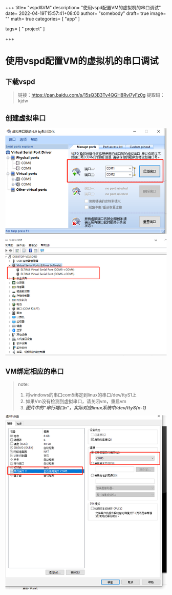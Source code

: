 +++
title= "vspd&VM"
description= "使用vspd配置VM的虚拟机的串口调试"
date= 2022-04-19T15:57:41+08:00
author= "somebody"
draft= true
image= "" 
math= true
categories= [
    "app"
]

tags=  [
    " project"
]

+++

# 使用vspd配置VM的虚拟机的串口调试

## 下载vspd

> 链接：https://pan.baidu.com/s/15sQ3B3Ty4QGH8Rvl7yFz0g 
> 提取码：kjdw

## 创建虚拟串口

![image-20220419160245738](index.assets/image-20220419160245738.png)

<img src="index.assets/image-20220419160316332.png" alt="image-20220419160316332" style="zoom: 80%;" />

## VM绑定相应的串口

> note:
>
> 1. 将windows的串口com5绑定到linux的串口/dev/ttyS1上
>2. 如果Vm没有检测到虚拟串口，请关闭vm，重启vm
> 3. ***图片中的"串行端口n"，实际对应linux系统中/dev/ttyS(n-1)***

![image-20220419160550028](index.assets/image-20220419160550028.png)



